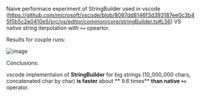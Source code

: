 Naive performace experiment of StringBuilder used in vscode (https://github.com/microsoft/vscode/blob/8087dd8146f3d393187ee0c3b45f5b5c2e0410e5/src/vs/editor/common/core/stringBuilder.ts#L56) VS native string iterpolation with `+=` opeartor. 

Results for couple runs:

![image](https://github.com/user-attachments/assets/11ffc0b9-3ab7-4572-9208-bcfe8a3f180b)

Conclusions: 

vscode implementaion of **StringBuilder** for big strings (10_000_000 chars, concatenated char by char) **is faster** about ** 9.6 times** **than native `+=`** operator.
